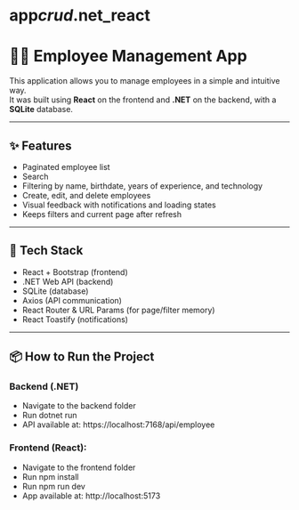 # app*crud*.net_react

# 👨‍💼 Employee Management App

This application allows you to manage employees in a simple and intuitive way.  
It was built using **React** on the frontend and **.NET** on the backend, with a **SQLite** database.

---

## ✨ Features

- Paginated employee list
- Search
- Filtering by name, birthdate, years of experience, and technology
- Create, edit, and delete employees
- Visual feedback with notifications and loading states
- Keeps filters and current page after refresh

---

## 🧱 Tech Stack

- React + Bootstrap (frontend)
- .NET Web API (backend)
- SQLite (database)
- Axios (API communication)
- React Router & URL Params (for page/filter memory)
- React Toastify (notifications)

---

## 📦 How to Run the Project

### Backend (.NET)

- Navigate to the backend folder
- Run dotnet run
- API available at: https://localhost:7168/api/employee

### Frontend (React):

- Navigate to the frontend folder
- Run npm install
- Run npm run dev
- App available at: http://localhost:5173
